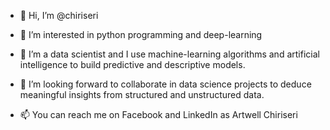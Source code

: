 - 👋 Hi, I’m @chiriseri
- 👀 I’m interested in python programming and deep-learning
- 🌱 I’m a data scientist and I use machine-learning algorithms and artificial intelligence to build predictive and descriptive models.
- 💞️ I’m looking forward to collaborate in data science projects to deduce meaningful insights from structured and unstructured data.

- 📫 You can reach me on Facebook and LinkedIn as Artwell Chiriseri

<!---
chiriseri/chiriseri is a ✨ special ✨ repository because its `README.md` (this file) appears on your GitHub profile.
You can click the Preview link to take a look at your changes.
--->
